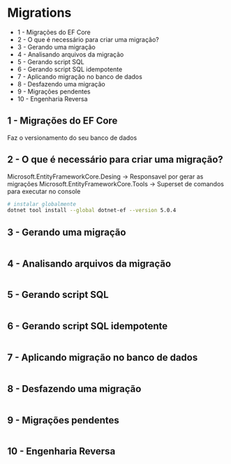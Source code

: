 # Migrations

* 1 - Migrações do EF Core
* 2 - O que é necessário para criar uma migração?
* 3 - Gerando uma migração
* 4 - Analisando arquivos da migração
* 5 - Gerando script SQL
* 6 - Gerando script SQL idempotente
* 7 - Aplicando migração no banco de dados
* 8 - Desfazendo uma migração
* 9 - Migrações pendentes
* 10 - Engenharia Reversa


## 1 - Migrações do EF Core

Faz o versionamento do seu banco de dados

## 2 - O que é necessário para criar uma migração?

Microsoft.EntityFrameworkCore.Desing -> Responsavel por gerar as migrações
Microsoft.EntityFrameworkCore.Tools -> Superset de comandos para executar no console



```bash
# instalar globalmente
dotnet tool install --global dotnet-ef --version 5.0.4
```

## 3 - Gerando uma migração

```c#
```

## 4 - Analisando arquivos da migração

```c#
```

## 5 - Gerando script SQL

```c#
```

## 6 - Gerando script SQL idempotente

```c#
```

## 7 - Aplicando migração no banco de dados

```c#
```

## 8 - Desfazendo uma migração

```c#
```

## 9 - Migrações pendentes

```c#
```

## 10 - Engenharia Reversa

```c#
```


